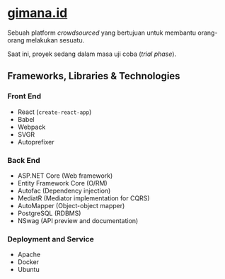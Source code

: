 # [gimana.id](https://gimana.id)

Sebuah platform *crowdsourced* yang bertujuan untuk membantu orang-orang melakukan sesuatu.

Saat ini, proyek sedang dalam masa uji coba (*trial phase*).

## Frameworks, Libraries & Technologies

### Front End
* React (<!--bootstrapped using -->`create-react-app`)
* Babel
* Webpack
* SVGR
* Autoprefixer

### Back End
* ASP.NET Core (Web framework)
* Entity Framework Core (O/RM)
* Autofac (Dependency injection)
* MediatR (Mediator implementation for CQRS)
* AutoMapper (Object-object mapper)
* PostgreSQL (RDBMS)
* NSwag (API preview and documentation)

### Deployment and Service
* Apache
* Docker
* Ubuntu
